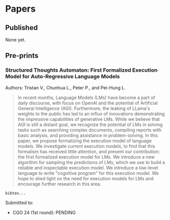 # Papers

## Published

None yet.

## Pre-prints

### Structured Thoughts Automaton: First Formalized Execution Model for Auto-Regressive Language Models

Authors: Tristan V., Chunhua L., Peter P., and Pei-Hung L.

> In recent months, Language Models (LMs) have become a part of daily discourse, with focus on OpenAI and the potential of Artificial General Intelligence (AGI). Furthermore, the leaking of LLama's weights to the public has led to an influx of innovations demonstrating the impressive capabilities of generative LMs. While we believe that AGI is still a distant goal, we recognize the potential of LMs in solving tasks such as searching complex documents, compiling reports with basic analysis, and providing assistance in problem-solving. In this paper, we propose formalizing the execution model of language models. We investigate current execution models, to find that this formalism has received little attention, and present our contribution: the first formalized execution model for LMs. We introduce a new algorithm for sampling the predictions of LMs, which we use to build a reliable and inspectable execution model.
We introduce a low-level language to write "cognitive program" for this execution model. We hope to shed light on the need for execution models for LMs and encourage further research in this area.

```
bibtex...
```

Submitted to:
 * CGO 24 (1st round): PENDING
